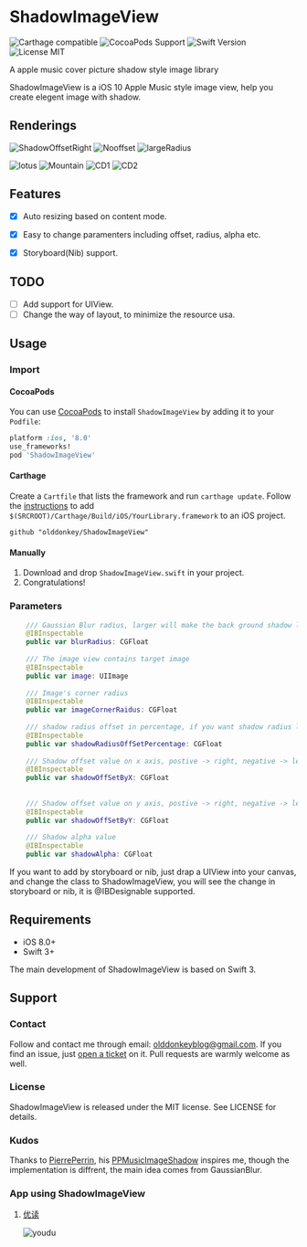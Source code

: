 # ShadowImageView

![Carthage compatible](https://img.shields.io/badge/Carthage-compatible-4BC51D.svg)
![CocoaPods Support](https://img.shields.io/badge/Cocoapods-compatible-4BC51D.svg) 
![Swift Version](https://img.shields.io/badge/Swift-3.0-orange.svg) 
![License MIT](https://img.shields.io/badge/License-MIT-lightgrey.svg) 

A apple music cover picture shadow style image library

ShadowImageView is a iOS 10 Apple Music style image view, help you create elegent image with shadow.


## Renderings

![ShadowOffsetRight](Screenshots/Rightoffset.png) ![Nooffset](Screenshots/NoOffset.png) ![largeRadius](Screenshots/largeRadius.png) 

![lotus](Screenshots/lotus.png) ![Mountain](Screenshots/Mountain.png) ![CD1](Screenshots/CD1.png) ![CD2](Screenshots/CD2.png)


## Features

- [x] Auto resizing based on content mode.
- [x] Easy to change paramenters including offset, radius, alpha etc.
- [x] Storyboard(Nib) support.


## TODO

- [ ] Add support for UIView.
- [ ] Change the way of layout, to minimize the resource usa.

## Usage


### Import

#### CocoaPods
You can use [CocoaPods](http://cocoapods.org/) to install `ShadowImageView` by adding it to your `Podfile`:

```ruby
platform :ios, '8.0'
use_frameworks!
pod 'ShadowImageView'
```

#### Carthage
Create a `Cartfile` that lists the framework and run `carthage update`. Follow the [instructions](https://github.com/Carthage/Carthage#if-youre-building-for-ios) to add `$(SRCROOT)/Carthage/Build/iOS/YourLibrary.framework` to an iOS project.

```
github "olddonkey/ShadowImageView"
```
#### Manually
1. Download and drop ```ShadowImageView.swift``` in your project.  
2. Congratulations!

### Parameters

```swift
    /// Gaussian Blur radius, larger will make the back ground shadow lighter (warning: do not set it too large, 2 or 3 for most cases)
    @IBInspectable
    public var blurRadius: CGFloat
    
    /// The image view contains target image
    @IBInspectable
    public var image: UIImage
    
    /// Image's corner radius
    @IBInspectable
    public var imageCornerRaidus: CGFloat
    
    /// shadow radius offset in percentage, if you want shadow radius larger, set a postive number for this, if you want it be smaller, then set a negative number
    @IBInspectable
    public var shadowRadiusOffSetPercentage: CGFloat
    
    /// Shadow offset value on x axis, postive -> right, negative -> left
    @IBInspectable
    public var shadowOffSetByX: CGFloat
    
    
    /// Shadow offset value on y axis, postive -> right, negative -> left
    @IBInspectable
    public var shadowOffSetByY: CGFloat
    
    /// Shadow alpha value
    @IBInspectable
    public var shadowAlpha: CGFloat

```

If you want to add by storyboard or nib, just drap a UIView into your canvas, and change the class to ShadowImageView, you will see the change in storyboard or nib, it is @IBDesignable supported.


## Requirements

- iOS 8.0+
- Swift 3+

The main development of ShadowImageView is based on Swift 3.

## Support

### Contact

Follow and contact me through email: olddonkeyblog@gmail.com. If you find an issue, just [open a ticket](https://github.com/olddonkey/ShadowImageView/issues/new) on it. Pull requests are warmly welcome as well.


### License

ShadowImageView is released under the MIT license. See LICENSE for details.


### Kudos

Thanks to [PierrePerrin](https://github.com/PierrePerrin), his [PPMusicImageShadow](https://github.com/PierrePerrin/PPMusicImageShadow) inspires me, though the implementation is diffrent, the main idea comes from GaussianBlur.


### App using ShadowImageView

1. [优读](https://itunes.apple.com/us/app/优读-订阅收藏和碎片知识管理神器/id1175225244) 

    ![youdu](Screenshots/youdu.png)


